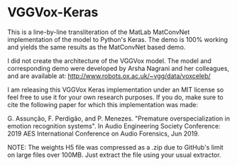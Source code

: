 # VGGVox-Keras
This is a line-by-line transliteration of the MatLab MatConvNet implementation of the model to Python's Keras. The demo is 100% working and yields the same results as the MatConvNet based demo.

I did not create the architecture of the VGGVox model. The model and corresponding demo were developed by Arsha Nagrani and her colleagues, and are available at: http://www.robots.ox.ac.uk/~vgg/data/voxceleb/

I am releasing this VGGVox Keras implementation under an MIT license so feel free to use it for your own research purposes. If you do, make sure to cite the following paper for which this implementation was made:


G. Assunção, F. Perdigão, and P. Menezes. "Premature overspecialization in emotion recognition systems". In
Audio Engineering Society Conference: 2019 AES International Conference on Audio Forensics, Jun 2019.


NOTE: The weights H5 file was compressed as a .zip due to GitHub's limit on large files over 100MB. Just extract the file using your usual extractor.
